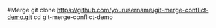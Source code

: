 #Merge
git clone https://github.com/yourusername/git-merge-conflict-demo.git
cd git-merge-conflict-demo
